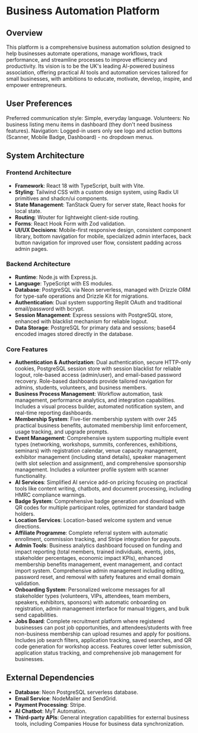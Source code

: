 # Business Automation Platform

## Overview
This platform is a comprehensive business automation solution designed to help businesses automate operations, manage workflows, track performance, and streamline processes to improve efficiency and productivity. Its vision is to be the UK's leading AI-powered business association, offering practical AI tools and automation services tailored for small businesses, with ambitions to educate, motivate, develop, inspire, and empower entrepreneurs.

## User Preferences
Preferred communication style: Simple, everyday language.
Volunteers: No business listing menu items in dashboard (they don't need business features).
Navigation: Logged-in users only see logo and action buttons (Scanner, Mobile Badge, Dashboard) - no dropdown menus.

## System Architecture
### Frontend Architecture
- **Framework**: React 18 with TypeScript, built with Vite.
- **Styling**: Tailwind CSS with a custom design system, using Radix UI primitives and shadcn/ui components.
- **State Management**: TanStack Query for server state, React hooks for local state.
- **Routing**: Wouter for lightweight client-side routing.
- **Forms**: React Hook Form with Zod validation.
- **UI/UX Decisions**: Mobile-first responsive design, consistent component library, bottom navigation for mobile, specialized admin interfaces, back button navigation for improved user flow, consistent padding across admin pages.

### Backend Architecture
- **Runtime**: Node.js with Express.js.
- **Language**: TypeScript with ES modules.
- **Database**: PostgreSQL via Neon serverless, managed with Drizzle ORM for type-safe operations and Drizzle Kit for migrations.
- **Authentication**: Dual system supporting Replit OAuth and traditional email/password with bcrypt.
- **Session Management**: Express sessions with PostgreSQL store, enhanced with blacklist mechanism for reliable logout.
- **Data Storage**: PostgreSQL for primary data and sessions; base64 encoded images stored directly in the database.

### Core Features
- **Authentication & Authorization**: Dual authentication, secure HTTP-only cookies, PostgreSQL session store with session blacklist for reliable logout, role-based access (admin/user), and email-based password recovery. Role-based dashboards provide tailored navigation for admins, students, volunteers, and business members.
- **Business Process Management**: Workflow automation, task management, performance analytics, and integration capabilities. Includes a visual process builder, automated notification system, and real-time reporting dashboards.
- **Membership System**: Five-tier membership system with over 245 practical business benefits, automated membership limit enforcement, usage tracking, and upgrade prompts.
- **Event Management**: Comprehensive system supporting multiple event types (networking, workshops, summits, conferences, exhibitions, seminars) with registration calendar, venue capacity management, exhibitor management (including stand details), speaker management (with slot selection and assignment), and comprehensive sponsorship management. Includes a volunteer profile system with scanner functionality.
- **AI Services**: Simplified AI service add-on pricing focusing on practical tools like content writing, chatbots, and document processing, including HMRC compliance warnings.
- **Badge System**: Comprehensive badge generation and download with QR codes for multiple participant roles, optimized for standard badge holders.
- **Location Services**: Location-based welcome system and venue directions.
- **Affiliate Programme**: Complete referral system with automatic enrollment, commission tracking, and Stripe integration for payouts.
- **Admin Tools**: Business analytics dashboard focused on funding and impact reporting (total members, trained individuals, events, jobs, stakeholder percentages, economic impact KPIs), enhanced membership benefits management, event management, and contact import system. Comprehensive admin management including editing, password reset, and removal with safety features and email domain validation.
- **Onboarding System**: Personalized welcome messages for all stakeholder types (volunteers, VIPs, attendees, team members, speakers, exhibitors, sponsors) with automatic onboarding on registration, admin management interface for manual triggers, and bulk send capabilities.
- **Jobs Board**: Complete recruitment platform where registered businesses can post job opportunities, and attendees/students with free non-business membership can upload resumes and apply for positions. Includes job search filters, application tracking, saved searches, and QR code generation for workshop access. Features cover letter submission, application status tracking, and comprehensive job management for businesses.

## External Dependencies
- **Database**: Neon PostgreSQL serverless database.
- **Email Service**: NodeMailer and SendGrid.
- **Payment Processing**: Stripe.
- **AI Chatbot**: MyT Automation.
- **Third-party APIs**: General integration capabilities for external business tools, including Companies House for business data synchronization.